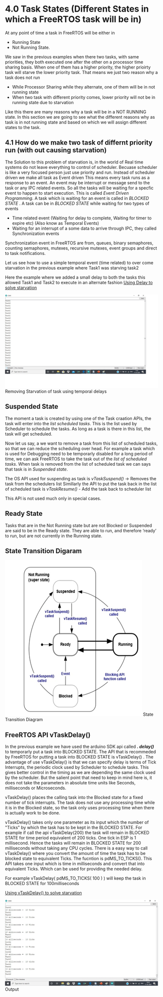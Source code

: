 # 4.0 Task States (Different States in which a FreeRTOS task will be in)

At any point of time a task in FreeRTOS will be either in 

* Running State
* Not Running State.

We saw in the previous examples when there two tasks, with same priorities, they both executed one after the other on a processor time sharing basis. When one of them has a higher priority, the higher prioirty task will starve the lower priority task. 
That means we just two reason why a task does not run

* While Processor Sharing while they alternate, one of them will be in not running state
* When two task with different priority comes, lower priority will not be in running state due to starvation

Like this there are many reasons why a task will be in a NOT RUNNING state. In this section we are going to see what the different reasons why as task is in not running state and based on which we will assign different states to the task.

## 4.1 How do we make two task of differnt priority run (with out causing starvation)
The Solution to this problem of starvation is, in the world of Real time systems do not leave everything to control of scheduler. Becuase scheduler is like a very focused person just use priority and run.  Instead of scheduler driven we make all task as Event driven This means every task runs as a response to an event. An event may be interrupt or message send to the task or any IPC related events. So all the tasks will be waiting for a specfic event to happen to start execution. This is called *Event Driven Programming*. A task which is waiting for an event is called in *BLOCKED STATE* . A task can be in *BLOCKED STATE* while waiting for two types of events

* Time related event (Waiting for delay to complete, Waiting for timer to expire etc) (Also know as Temporal Events)
* Waiting for an interrupt of a some data to arrive through IPC, they called Synchronization events

Synchronization event in FreeRTOS are from, queues, binary semaphores, counting semaphores, mutexes, recursive mutexes, event groups and direct to task notifications.

Let us see how to use a simple temporal event (time related) to over come starvation in the previous example where Task1 was starving task2

Here the example where we added a small delay to both the tasks this allowed Task1 and Task2 to execute in an alternate fashion
[Using Delay to solve starvation ](https://github.com/girishsukukumar/FreeRTOSexamples/blob/master/TaskManagement/TaskStates/TwoTaskDifferentPriorityTemporal.ino)

![alt text](https://github.com/girishsukukumar/FreeRTOSexamples/blob/master/TaskManagement/TaskStates/ouput.jpg "Logo Title Text 1") Removing Starvation of task using temporal delays

## Suspended State
The moment a task is created by using one of the Task craation APIs, the task will enter into the *list scheduled tasks*. This is the list  used by Scheduler to schedule the tasks. As long as a task is there in this list, the task will get scheduled. 

Now let us say, a we want to remove  a task from this list of scheduled tasks, so that we can reduce the scheduling over head. For example a task which is used for Debugging need to be temporarly disabled for a long period of time, we can ask FreeRTOS to take the task out of the *list of scheduled tasks*. When task is removed from the list of scheduled task we can says that task is in *Suspended state*.

The OS API used for suspending as task is *vTaskSuspend()* -> Removes the task from the schedulers list
Simillarly the API to put the task back in the list of scheduled task is *vTaskResume()* - Add the task back to scheduler list

This API is not used much only in special cases.

## Ready State
Tasks that are in the Not Running state but are not Blocked or Suspended are said to be in the Ready state.  They are able to run, and therefore ‘ready’ to run, but are not currently in the Running state. 

## State Transition Digaram

![alt text](https://github.com/girishsukukumar/FreeRTOSexamples/blob/master/TaskManagement/TaskStates/state_Transition_digram.jpg "Logo Title Text 1")  State Transition Diagram

##  FreeRTOS API vTaskDelay() 
In the previous example we have used the arduino SDK api called ***. delay()*** to temporarly put a task into BLOCKED STATE. The API that is recommeded by FreeRTOS for putting a task into BLOCKED STATE is  vTaskDelay() . The advantage of use  vTaskDelay()  is that we can specify delay is terms of Tick Interrupts, the periodic clock used by Scheduler to schedule tasks. This gives better control in the timing as we are depending the same clock used by the scheduler. But the salient point that need to keep in mind here is, it does not take the parameters in absolute time units like Seconds, milliseconds or Microseconds.

vTaskDelay() places the calling task into the Blocked state for a fixed number of tick interrupts.  The task does not use any processing time while it is in the Blocked state, so the task only uses processing time when there is actually work to be done. 

vTaskDelay() takes only one parameter as its input which the number of "Ticks" by which the task has to be kept in the BLOCKED STATE.
For example if call the api vTaskDelay(200) the task will remain in BLOCKED STATE for time period equivalent of 200 ticks. One tick in ESP is  1 millisecond. Hence the tasks will remain in BLOCKED STATE for 200 milliseconds without taking any CPU cycles. There is a easy way to call vTaskDelay() where you convert the amount of time the task has to be blocked state to equivalent Ticks. The fucntion is 
pdMS_TO_TICKS(). This API takes one input which is time in milliseconds and convert that into equivalent Ticks. Which can be used for providing the needed delay.

For example 
vTaskDelay( pdMS_TO_TICKS( 100 ) )  will keep the task in BLOCKED STATE for 100milliseconds

[Using vTaskDelay() to solve starvation ](https://github.com/girishsukukumar/FreeRTOSexamples/blob/master/TaskManagement/TaskStates/TwoTaskvTaskDelay.ino)

![alt text](https://github.com/girishsukukumar/FreeRTOSexamples/blob/master/TaskManagement/TaskStates/ouput2.jpg "Logo Title Text 1")  Output




